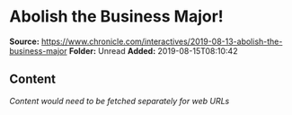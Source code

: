 # Abolish the Business Major!

**Source:** https://www.chronicle.com/interactives/2019-08-13-abolish-the-business-major
**Folder:** Unread
**Added:** 2019-08-15T08:10:42




## Content
*Content would need to be fetched separately for web URLs*
